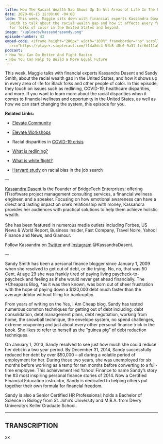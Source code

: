 ```yaml
---
title: How The Racial Wealth Gap Shows Up In All Areas of Life In The United States
date: 2020-06-15 12:00:00 -04:00
lede: This week, Maggie sits down with financial experts Kassandra Dasent and Sandy
  Smith to talk about the racial wealth gap and how it affects every facet of life
  for folks of color in the United States and beyond.
image: "/uploads/kassandrasandy.png"
episode-number: 43
embed-code: <iframe height="200px" width="100%" frameborder="no" scrolling="no" seamless
  src="https://player.simplecast.com/f14a8dc4-5fb8-48c0-9a31-1cf6d111a513?dark=false"></iframe>
podcast:
- How You Can Do Better And Fight Racism
- How You Can Help to Build a More Equal Future
---
```


This week, Maggie talks with financial experts Kassandra Dasent and Sandy Smith, about the racial wealth gap in the United States, and how it shows up in every area of life for Black folks and other people of color. In this episode, they touch on issues such as redlining, COVID-19, healthcare disparities, and more. If you want to learn more about the racial disparities when it comes to financial wellness and opportunity in the United States, as well as how we can start changing the system, this episode for you.

**Related Links:**

* [Elevate Community](https://www.facebook.com/groups/ElevateFinance/)

* [Elevate Workshops](http://elevateworkshops.com/)

* Racial disparities in [COVID-19 crisis](https://www.wired.com/story/covid-19-coronavirus-racial-disparities/)

* [What is redlining?](https://www.cbsnews.com/news/redlining-what-is-history-mike-bloomberg-comments/)

* [What is white flight?](https://www.theatlantic.com/business/archive/2015/07/white-flight-alive-and-well/399980/)

* [Harvard study](https://hbswk.hbs.edu/item/minorities-who-whiten-job-resumes-get-more-interviews) on racial bias in the job search

--

[Kassandra Dasent](https://www.kassandradasent.com/) is the Founder of BridgeTech Enterprises; offering IT/software project management consulting services, a financial wellness engineer, and a speaker. Focusing on how emotional awareness can have a direct and lasting impact on one’s relationship with money, Kassandra provides her audiences with practical solutions to help them achieve holistic wealth.\
\
She has been featured in numerous media outlets including Forbes, US News & World Report, Business Insider, Fast Company, Travel Noire, Yahoo! Finance and News, and Glamour.

Follow Kassandra on [Twitter](https://twitter.com/KassandraDasent) and [Instagram](https://www.instagram.com/kassandradasent/) @KassandraDasent.

--

Sandy Smith has been a personal finance blogger since January 1, 2009 when she resolved to get out of debt, or die trying. No, no, that was 50 Cent. At age 29 she was frankly tired of paying living paycheck-to-paycheck and feeling as if she would never get ahead financially. The *Cheapass Blog, *as it was then known, was born out of sheer frustration with the hope of paying down a $120,000 debt much faster than the average debtor without filing for bankruptcy.

From years of writing on the Yes, I Am Cheap blog, Sandy has tested numerous common techniques for getting out of debt including: debt consolidation, debt management plans, debt negotiation, working from home, the snowball technique, the envelope system, no spend challenges, extreme couponing and just about every other personal finance trick in the book. She likes to refer to herself as the “guinea pig” of debt reduction techniques.

On January 1, 2013, Sandy resolved to see just how much she could reduce her debt in a two year period. By December 31, 2014, Sandy successfully reduced her debt by over $50,000 – all during a volatile period of employment for her. During those two years, she was unemployed for six months before working as a temp for ten months before converting to a full-time employee. This achievement led Yahoo! Finance to name Sandy’s story the #3 most inspiring personal finance stories of 2014. Now a Certified Financial Education instructor, Sandy is dedicated to helping others put together their own formula for financial freedom.

Sandy is also a Senior Certified HR Professional; holds a Bachelor of Science in Biology from St. John’s University and M.B.A. from Devry University’s Keller Graduate School.

---

## TRANSCRIPTION

xx